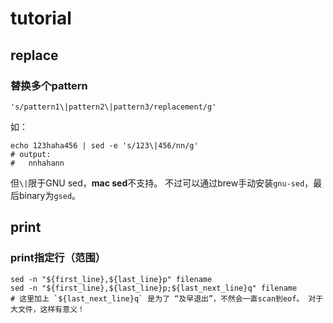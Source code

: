 



# tutorial



## replace



### 替换多个pattern



```shell
's/pattern1\|pattern2\|pattern3/replacement/g'
```



如：

```shell
echo 123haha456 | sed -e 's/123\|456/nn/g'
# output:
#   nnhahann
```



但`\|`限于GNU sed，**mac sed**不支持。 不过可以通过brew手动安装`gnu-sed`，最后binary为`gsed`。



## print



### print指定行（范围）



```shell
sed -n "${first_line},${last_line}p" filename
sed -n "${first_line},${last_line}p;${last_next_line}q" filename
# 这里加上 `${last_next_line}q` 是为了 “及早退出”，不然会一直scan到eof。 对于大文件，这样有意义！
```















